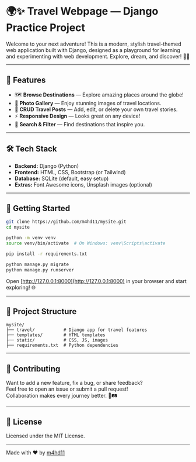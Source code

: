 # 🌍✨ Travel Webpage — Django Practice Project

Welcome to your next adventure! This is a modern, stylish travel-themed web application built with Django, designed as a playground for learning and experimenting with web development. Explore, dream, and discover! 🚀🌴

---

## 🎒 Features

- 🗺️ **Browse Destinations** — Explore amazing places around the globe!
- 📸 **Photo Gallery** — Enjoy stunning images of travel locations.
- 📝 **CRUD Travel Posts** — Add, edit, or delete your own travel stories.
- ⚡ **Responsive Design** — Looks great on any device!
- 🔎 **Search & Filter** — Find destinations that inspire you.

---

## 🛠️ Tech Stack

- **Backend:** Django (Python)
- **Frontend:** HTML, CSS, Bootstrap (or Tailwind)
- **Database:** SQLite (default, easy setup)
- **Extras:** Font Awesome icons, Unsplash images (optional)

---

## 🚀 Getting Started

```bash
git clone https://github.com/m4hd11/mysite.git
cd mysite

python -m venv venv
source venv/bin/activate  # On Windows: venv\Scripts\activate

pip install -r requirements.txt

python manage.py migrate
python manage.py runserver
```

Open [http://127.0.0.1:8000](http://127.0.0.1:8000) in your browser and start exploring! 🌐

---

## 📁 Project Structure

```
mysite/
├── travel/           # Django app for travel features
├── templates/        # HTML templates
├── static/           # CSS, JS, images
├── requirements.txt  # Python dependencies
```

---

## 🤝 Contributing

Want to add a new feature, fix a bug, or share feedback?  
Feel free to open an issue or submit a pull request!  
Collaboration makes every journey better. 💬🛤️

---

## 📄 License

Licensed under the MIT License.

---

Made with ❤️ by [m4hd11](https://github.com/m4hd11)
